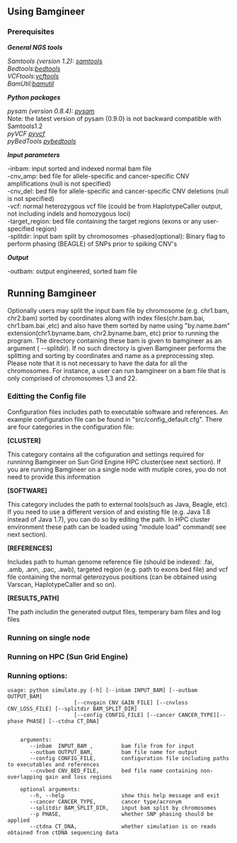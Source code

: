  
## Using Bamgineer

### Prerequisites

***General NGS tools*** 

*Samtools (version 1.2): [samtools](http://samtools.sourceforge.net)* \
*Bedtools:[bedtools](http://bedtools.readthedocs.io/en/latest/)*\
*VCFtools:[vcftools](http://vcftools.sourceforge.net/index.html)*\
*BamUtil:[bamutil](https://genome.sph.umich.edu/wiki/BamUtil)*

***Python packages***

*pysam (version 0.8.4): [pysam](https://pypi.python.org/pypi/pysam)* \
Note: the latest version of pysam (0.9.0) is not backward compatible with Samtools1.2 \
*pyVCF [pyvcf](https://pypi.python.org/pypi/PyVCF)* \
*pyBedTools [pybedtools](https://pypi.python.org/pypi/pybedtools)*


***Input parameters***

-inbam: input sorted and indexed normal bam file \
-cnv_amp: bed file for allele-specific and cancer-specific CNV amplifications (null is not specified) \
-cnv_del: bed file for allele-specific and cancer-specific CNV deletions (null is not specified) \
-vcf: normal heterozygous vcf file (could be from HaplotypeCaller output, not including indels and homozygous loci) \
-target_region: bed file containing the target regions (exons or any user-specified region) \
-splitdir: input bam split by chromosomes
-phased(optional): Binary flag to perform phasing (BEAGLE) of SNPs prior to spiking CNV's


***Output***

-outbam: output engineered, sorted bam file

## Running Bamgineer

Optionally users may split the input bam file by chromosome (e.g. chr1.bam, chr2.bam) sorted by coordinates along with index 
files(chr.bam.bai, chr1.bam.bai ,etc) and also have them sorted by name using "by.name.bam" extension(chr1.byname.bam, chr2.byname.bam, 
etc) prior to running the program. The directory containing these bam is given to bamgineer as an argument ( --splitdir). If no such 
directory is given Bamgineer performs the splitting and sorting by coordinates and name as a preprocessing step. Please note that it is 
not necessary to have the data for all the chromosomes. For instance, a user can run bamgineer on a bam file that is only comprised of 
chromosomes 1,3 and 22.

###  Editting the Config file

Configuration files includes path to executable software and references. An example configuration file can be found in 
"src/config_default.cfg". There are four categories in the configuration file:

**[CLUSTER]**

This category contains all the cofiguration and settings required for runninng Bamgineer on Sun Grid Engine HPC cluster(see next section). If you are running Bamgineer on a single node with mutiple cores, you do not need to provide this information

**[SOFTWARE]**

This category includes the path to external tools(such as Java, Beagle, etc). If you need to use a different version of and existing file (e.g. Java 1.8 instead of Java 1.7), you can do so by editing the path. In HPC cluster environment these path can be loaded using "module load" command( see next section).

**[REFERENCES]**

Includes path to human genome reference file (should be indexed: .fai, .amb, .ann, .pac, .awb), targeted region (e.g. path to exons bed 
file) and vcf file containing the normal geterozyous positions (can be obtained using Varscan, HaplotypeCaller and so on).

**[RESULTS_PATH]**

The path includin the generated output files, temperary bam files and log files

### Running on single node



### Running on HPC (Sun Grid Engine)


### Running options:
    
    usage: python simulate.py [-h] [--inbam INPUT_BAM] [--outbam OUTPUT_BAM]
                         [--cnvgain CNV_GAIN_FILE] [--cnvloss CNV_LOSS_FILE] [--splitdir BAM_SPLIT_DIR] 
                         [--config CONFIG_FILE] [--cancer CANCER_TYPE][--phase PHASE] [--ctdna CT_DNA]
                         
        
        arguments:
           --inbam  INPUT_BAM ,         bam file from for input
           --outbam OUTPUT_BAM,         bam file name for output
           --config CONFIG_FILE,        configuration file including paths to executables and references
           --cnvbed CNV_BED_FILE,       bed file name containing non-overlapping gain and loss regions
        
        optional arguments:
           --h, --help                  show this help message and exit
           --cancer CANCER_TYPE,        cancer type/acronym
           --splitdir BAM_SPLIT_DIR,    input bam split by chromosomes
           --p PHASE,                   whether SNP phasing should be applied
           --ctdna CT_DNA,              whether simulation is on reads obtained from ctDNA sequencing data   
